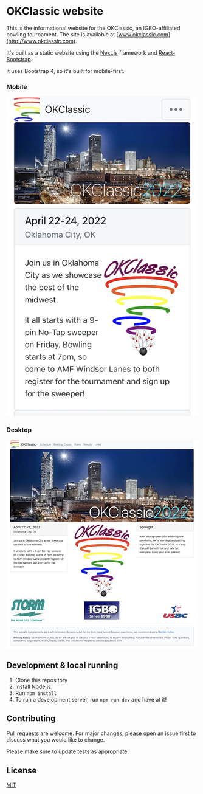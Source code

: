 # OKClassic website

This is the informational website for the OKClassic, an IGBO-affiliated bowling tournament. The site is available at [www.okclassic.com](http://www.okclassic.com).

It's built as a static website using the [Next.js](https://nextjs.org/) framework and [React-Bootstrap](https://react-bootstrap.github.io/).

It uses Bootstrap 4, so it's built for mobile-first.

### Mobile

<p align="center">
  <img src="./readme_images/mobile.jpg" alt="Mobile layout" width="540"/>
</p>

### Desktop

<p align="center">
  <img src="./readme_images/desktop.jpg" alt="Desktop layout" />
</p>

## Development & local running

1. Clone this repository
2. Install [Node.js](https://nodejs.org/en/)
3. Run `npm install`
4. To run a development server, run `npm run dev` and have at it!

## Contributing
Pull requests are welcome. For major changes, please open an issue first to discuss what you would like to change.

Please make sure to update tests as appropriate.

## License
[MIT](https://choosealicense.com/licenses/mit/)
